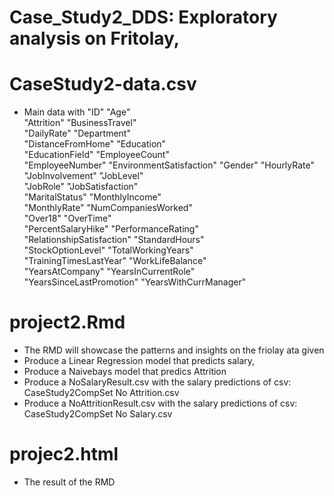 # Case_Study2_DDS: Exploratory analysis on Fritolay,

# CaseStudy2-data.csv
  - Main data with 
 "ID"                       "Age"                     
 "Attrition"                "BusinessTravel"          
 "DailyRate"                "Department"              
 "DistanceFromHome"         "Education"               
 "EducationField"           "EmployeeCount"           
 "EmployeeNumber"           "EnvironmentSatisfaction" 
 "Gender"                   "HourlyRate"              
 "JobInvolvement"           "JobLevel"                
 "JobRole"                  "JobSatisfaction"         
 "MaritalStatus"            "MonthlyIncome"           
 "MonthlyRate"              "NumCompaniesWorked"      
 "Over18"                   "OverTime"                
 "PercentSalaryHike"        "PerformanceRating"       
 "RelationshipSatisfaction" "StandardHours"           
 "StockOptionLevel"         "TotalWorkingYears"       
 "TrainingTimesLastYear"    "WorkLifeBalance"         
 "YearsAtCompany"           "YearsInCurrentRole"      
 "YearsSinceLastPromotion"  "YearsWithCurrManager"


# project2.Rmd
  - The RMD will showcase the patterns and insights on the friolay ata given 
  - Produce a Linear Regression model that predicts salary,
  - Produce a Naivebays model that predics Attrition
  - Produce a NoSalaryResult.csv with the salary predictions of csv: CaseStudy2CompSet No Attrition.csv
  - Produce a NoAttritionResult.csv with the salary predictions of csv: CaseStudy2CompSet No Salary.csv 

# projec2.html
  - The result of the RMD


